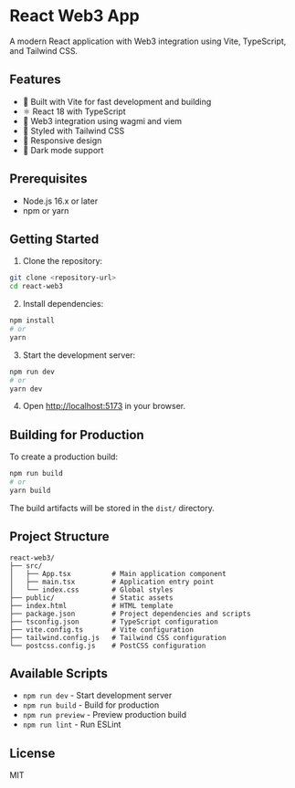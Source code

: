 # React Web3 App

A modern React application with Web3 integration using Vite, TypeScript, and Tailwind CSS.

## Features

- 🚀 Built with Vite for fast development and building
- ⚛️ React 18 with TypeScript
- 🔗 Web3 integration using wagmi and viem
- 🎨 Styled with Tailwind CSS
- 📱 Responsive design
- 🌙 Dark mode support

## Prerequisites

- Node.js 16.x or later
- npm or yarn

## Getting Started

1. Clone the repository:
```bash
git clone <repository-url>
cd react-web3
```

2. Install dependencies:
```bash
npm install
# or
yarn
```

3. Start the development server:
```bash
npm run dev
# or
yarn dev
```

4. Open [http://localhost:5173](http://localhost:5173) in your browser.

## Building for Production

To create a production build:

```bash
npm run build
# or
yarn build
```

The build artifacts will be stored in the `dist/` directory.

## Project Structure

```
react-web3/
├── src/
│   ├── App.tsx          # Main application component
│   ├── main.tsx         # Application entry point
│   └── index.css        # Global styles
├── public/              # Static assets
├── index.html           # HTML template
├── package.json         # Project dependencies and scripts
├── tsconfig.json        # TypeScript configuration
├── vite.config.ts       # Vite configuration
├── tailwind.config.js   # Tailwind CSS configuration
└── postcss.config.js    # PostCSS configuration
```

## Available Scripts

- `npm run dev` - Start development server
- `npm run build` - Build for production
- `npm run preview` - Preview production build
- `npm run lint` - Run ESLint

## License

MIT 
